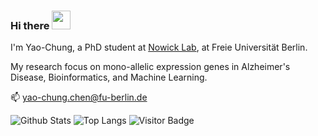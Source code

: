 ### Hi there <img src="https://raw.githubusercontent.com/aemmadi/aemmadi/master/wave.gif" width="30px">

I'm Yao-Chung, a PhD student at [Nowick Lab](http://nowicklab.info/), at Freie Universität Berlin. 

My research focus on mono-allelic expression genes in Alzheimer's Disease, Bioinformatics, and Machine Learning.

:mailbox:  yao-chung.chen@fu-berlin.de
<br>

![Github Stats](https://github-readme-stats.vercel.app/api?username=ferygood&count_private=true&show_icons=true&include_all_commits=true)
![Top Langs](https://github-readme-stats.vercel.app/api/top-langs/?username=ferygood&hide=TeX&layout=compact)
![Visitor Badge](https://visitor-badge.laobi.icu/badge?page_id=ferygood)
